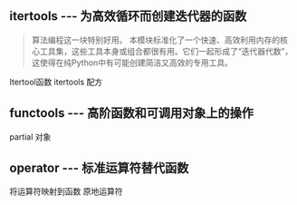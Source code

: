## itertools --- 为高效循环而创建迭代器的函数
> 算法编程这一块特别好用。
本模块标准化了一个快速、高效利用内存的核心工具集，这些工具本身或组合都很有用。它们一起形成了“迭代器代数”，这使得在纯Python中有可能创建简洁又高效的专用工具。

Itertool函数
itertools 配方
## functools --- 高阶函数和可调用对象上的操作
partial 对象
## operator --- 标准运算符替代函数
将运算符映射到函数
原地运算符